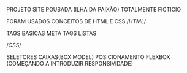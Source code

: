 PROJETO SITE POUSADA (ILHA DA PAIXÃO)
TOTALMENTE FICTICIO

FORAM USADOS CONCEITOS DE HTML E CSS
/*HTML*/

TAGS BASICAS
META TAGS
LISTAS

/*CSS*/

SELETORES
CAIXAS(BOX MODEL)
POSICIONAMENTO
FLEXBOX (COMEÇANDO A INTRODUZIR RESPONSIVIDADE)
